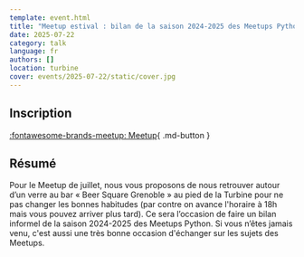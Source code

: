 ```yaml
---
template: event.html
title: "Meetup estival : bilan de la saison 2024-2025 des Meetups Python"
date: 2025-07-22
category: talk
language: fr
authors: []
location: turbine
cover: events/2025-07-22/static/cover.jpg
---
```


## Inscription

[:fontawesome-brands-meetup: Meetup](https://www.meetup.com/groupe-dutilisateurs-python-grenoble/events/308838557/){ .md-button }

## Résumé

Pour le Meetup de juillet, nous vous proposons de nous retrouver autour d’un verre au bar « Beer Square Grenoble » au pied de la Turbine pour ne pas changer les bonnes habitudes (par contre on avance l'horaire à 18h mais vous pouvez arriver plus tard). Ce sera l’occasion de faire un bilan informel de la saison 2024-2025 des Meetups Python. Si vous n’êtes jamais venu, c'est aussi une très bonne occasion d'échanger sur les sujets des Meetups.

